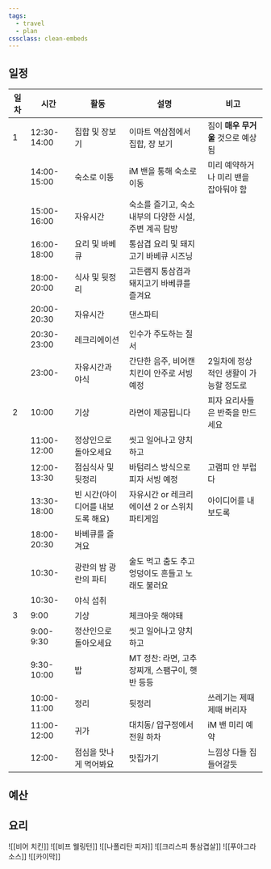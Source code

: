 ```yaml
---
tags:
  - travel
  - plan
cssclass: clean-embeds
---
```


## 일정

| 일차 | 시간        | 활동                              | 설명                                                   | 비고                                  |
| ---- | ----------- | --------------------------------- | ------------------------------------------------------ | ------------------------------------- |
| 1    | 12:30-14:00 | 집합 및 장보기                    | 이마트 역삼점에서 집합, 장 보기                        | 짐이 **매우 무거울** 것으로 예상됨    |
|      | 14:00-15:00 | 숙소로 이동                       | iM 밴을 통해 숙소로 이동                               | 미리 예약하거나 미리 밴을 잡아둬야 함 |
|      | 15:00-16:00 | 자유시간                          | 숙소를 즐기고, 숙소 내부의 다양한 시설, 주변 계곡 탐방 |                                       |
|      | 16:00-18:00 | 요리 및 바베큐                    | 통삼겹 요리 및 돼지고기 바베큐 시즈닝                  |                                       |
|      | 18:00-20:00 | 식사 및 뒷정리                    | 고든램지 통삼겹과 돼지고기 바베큐를 즐겨요             |                                       |
|      | 20:00-20:30 | 자유시간                          | 댄스파티                                               |                                       |
|      | 20:30-23:00 | 레크리에이션                      | 인수가 주도하는 질서                                   |                                       |
|      | 23:00-      | 자유시간과 야식                   | 간단한 음주, 비어캔치킨이 안주로 서빙 예정             | 2일차에 정상적인 생활이 가능할 정도로 |
| 2    | 10:00       | 기상                              | 라면이 제공됩니다                                      | 피자 요리사들은 반죽을 만드세요       |
|      | 11:00-12:00 | 정상인으로 돌아오세요             | 씻고 일어나고 양치하고                                 |                                       |
|      | 12:00-13:30 | 점심식사 및 뒷정리                | 바텀리스 방식으로 피자 서빙 예정                       | 고램피 안 부럽다                      |
|      | 13:30-18:00 | 빈 시간(아이디어를 내보도록 해요) | 자유시간 or 레크리에이션 2 or 스위치 파티게임          | 아이디어를 내보도록                   |
|      | 18:00-20:30 | 바베큐를 즐겨요                   |                                                        |                                       |
|      | 10:30-      | 광란의 밤 광란의 파티             | 술도 먹고 춤도 추고 엉덩이도 흔들고 노래도 불러요      |                                       |
|      | 10:30-      | 야식 섭취                         |                                                        |                                       |
| 3    | 9:00        | 기상                              | 체크아웃 해야돼                                        |                                       |
|      | 9:00-9:30   | 정산인으로 돌아오세요             | 씻고 일어나고 양치하고                                 |                                       |
|      | 9:30-10:00  | 밥                                | MT 정찬: 라면, 고추장찌개, 스팸구이, 햇반 등등         |                                       |
|      | 10:00-11:00 | 정리                              | 뒷정리                                                 | 쓰레기는 제때제때 버리자              |
|      | 11:00-12:00 | 귀가                              | 대치동/ 압구정에서 전원 하차                           | iM 밴 미리 예약                       |
|      | 12:00-      | 점심을 맛나게 먹어봐요            | 맛집가기                                               | 느낌상 다들 집 들어갈듯                                      |

## 예산

## 요리
![[비어 치킨]]
![[비프 웰링턴]]
![[나폴리탄 피자]]
![[크리스피 통삼겹살]]
![[푸아그라 소스]]
![[카이막]]
